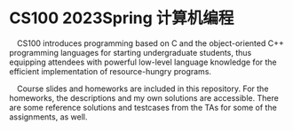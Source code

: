 # CS100 2023Spring 计算机编程

&emsp;CS100 introduces programming based on C and the object-oriented C++ programming languages for starting undergraduate students, thus equipping attendees with powerful low-level language knowledge for the efficient implementation of resource-hungry programs.

&emsp;Course slides and homeworks are included in this repository. For the homeworks, the descriptions and my own solutions are accessible. There are some reference solutions and testcases from the TAs for some of the assignments, as well.
